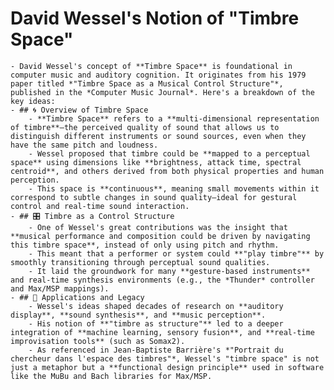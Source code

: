 # David Wessel's Notion of "Timbre Space"
	- David Wessel's concept of **Timbre Space** is foundational in computer music and auditory cognition. It originates from his 1979 paper titled *"Timbre Space as a Musical Control Structure"*, published in the *Computer Music Journal*. Here's a breakdown of the key ideas:
	- ## 🌀 Overview of Timbre Space
		- **Timbre Space** refers to a **multi-dimensional representation of timbre**—the perceived quality of sound that allows us to distinguish different instruments or sound sources, even when they have the same pitch and loudness.
		- Wessel proposed that timbre could be **mapped to a perceptual space** using dimensions like **brightness, attack time, spectral centroid**, and others derived from both physical properties and human perception.
		- This space is **continuous**, meaning small movements within it correspond to subtle changes in sound quality—ideal for gestural control and real-time sound interaction.
	- ## 🎛 Timbre as a Control Structure
		- One of Wessel's great contributions was the insight that **musical performance and composition could be driven by navigating this timbre space**, instead of only using pitch and rhythm.
		- This meant that a performer or system could **"play timbre"** by smoothly transitioning through perceptual sound qualities.
		- It laid the groundwork for many **gesture-based instruments** and real-time synthesis environments (e.g., the *Thunder* controller and Max/MSP mappings).
	- ## 🔭 Applications and Legacy
		- Wessel's ideas shaped decades of research on **auditory display**, **sound synthesis**, and **music perception**.
		- His notion of **"timbre as structure"** led to a deeper integration of **machine learning, sensory fusion**, and **real-time improvisation tools** (such as Somax2).
		- As referenced in Jean-Baptiste Barrière's *"Portrait du chercheur dans l'espace des timbres"*, Wessel's "timbre space" is not just a metaphor but a **functional design principle** used in software like the MuBu and Bach libraries for Max/MSP.